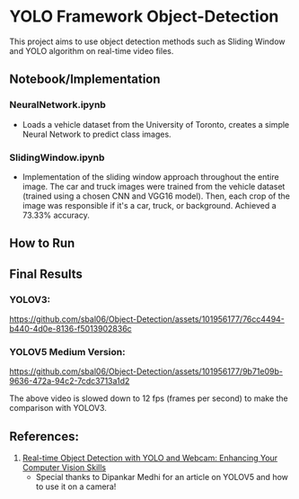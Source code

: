 # YOLO Framework Object-Detection
This project aims to use object detection methods such as Sliding Window and YOLO algorithm on real-time video files.

## Notebook/Implementation
### NeuralNetwork.ipynb
- Loads a vehicle dataset from the University of Toronto, creates a simple Neural Network to predict class images.

### SlidingWindow.ipynb
- Implementation of the sliding window approach throughout the entire image. The car and truck images were trained from the vehicle dataset (trained using a chosen CNN and VGG16 model). Then, each crop of the image was responsible if it's a car, truck, or background. Achieved a 73.33% accuracy.




  




## How to Run

## Final Results

### YOLOV3:



https://github.com/sbal06/Object-Detection/assets/101956177/76cc4494-b440-4d0e-8136-f5013902836c




### YOLOV5 Medium Version: 

https://github.com/sbal06/Object-Detection/assets/101956177/9b71e09b-9636-472a-94c2-7cdc3713a1d2

The above video is slowed down to 12 fps (frames per second) to make the comparison with YOLOV3.

## References:

1. [Real-time Object Detection with YOLO and Webcam: Enhancing Your Computer Vision Skills](https://dipankarmedh1.medium.com/real-time-object-detection-with-yolo-and-webcam-enhancing-your-computer-vision-skills-861b97c78993)
   <br>
   - Special thanks to Dipankar Medhi for an article on YOLOV5 and how to use it on a camera!
